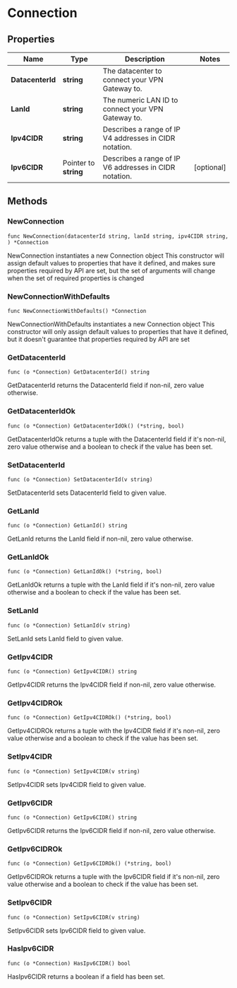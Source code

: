 # Connection

## Properties

|Name | Type | Description | Notes|
|------------ | ------------- | ------------- | -------------|
|**DatacenterId** | **string** | The datacenter to connect your VPN Gateway to.  | |
|**LanId** | **string** | The numeric LAN ID to connect your VPN Gateway to. | |
|**Ipv4CIDR** | **string** | Describes a range of IP V4 addresses in CIDR notation.  | |
|**Ipv6CIDR** | Pointer to **string** | Describes a range of IP V6 addresses in CIDR notation.  | [optional] |

## Methods

### NewConnection

`func NewConnection(datacenterId string, lanId string, ipv4CIDR string, ) *Connection`

NewConnection instantiates a new Connection object
This constructor will assign default values to properties that have it defined,
and makes sure properties required by API are set, but the set of arguments
will change when the set of required properties is changed

### NewConnectionWithDefaults

`func NewConnectionWithDefaults() *Connection`

NewConnectionWithDefaults instantiates a new Connection object
This constructor will only assign default values to properties that have it defined,
but it doesn't guarantee that properties required by API are set

### GetDatacenterId

`func (o *Connection) GetDatacenterId() string`

GetDatacenterId returns the DatacenterId field if non-nil, zero value otherwise.

### GetDatacenterIdOk

`func (o *Connection) GetDatacenterIdOk() (*string, bool)`

GetDatacenterIdOk returns a tuple with the DatacenterId field if it's non-nil, zero value otherwise
and a boolean to check if the value has been set.

### SetDatacenterId

`func (o *Connection) SetDatacenterId(v string)`

SetDatacenterId sets DatacenterId field to given value.


### GetLanId

`func (o *Connection) GetLanId() string`

GetLanId returns the LanId field if non-nil, zero value otherwise.

### GetLanIdOk

`func (o *Connection) GetLanIdOk() (*string, bool)`

GetLanIdOk returns a tuple with the LanId field if it's non-nil, zero value otherwise
and a boolean to check if the value has been set.

### SetLanId

`func (o *Connection) SetLanId(v string)`

SetLanId sets LanId field to given value.


### GetIpv4CIDR

`func (o *Connection) GetIpv4CIDR() string`

GetIpv4CIDR returns the Ipv4CIDR field if non-nil, zero value otherwise.

### GetIpv4CIDROk

`func (o *Connection) GetIpv4CIDROk() (*string, bool)`

GetIpv4CIDROk returns a tuple with the Ipv4CIDR field if it's non-nil, zero value otherwise
and a boolean to check if the value has been set.

### SetIpv4CIDR

`func (o *Connection) SetIpv4CIDR(v string)`

SetIpv4CIDR sets Ipv4CIDR field to given value.


### GetIpv6CIDR

`func (o *Connection) GetIpv6CIDR() string`

GetIpv6CIDR returns the Ipv6CIDR field if non-nil, zero value otherwise.

### GetIpv6CIDROk

`func (o *Connection) GetIpv6CIDROk() (*string, bool)`

GetIpv6CIDROk returns a tuple with the Ipv6CIDR field if it's non-nil, zero value otherwise
and a boolean to check if the value has been set.

### SetIpv6CIDR

`func (o *Connection) SetIpv6CIDR(v string)`

SetIpv6CIDR sets Ipv6CIDR field to given value.

### HasIpv6CIDR

`func (o *Connection) HasIpv6CIDR() bool`

HasIpv6CIDR returns a boolean if a field has been set.


